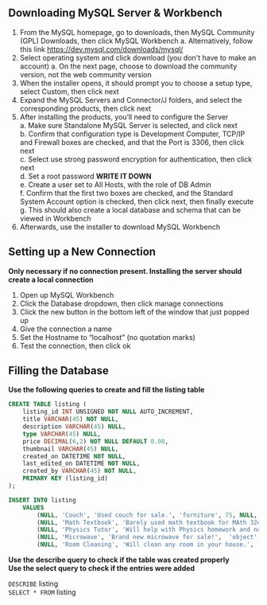 Downloading MySQL Server & Workbench
------------------------------------

1. From the MySQL homepage, go to downloads, then MySQL Community (GPL) Downloads, then click MySQL Workbench
	a. Alternatively, follow this link https://dev.mysql.com/downloads/mysql/
2. Select operating system and click download (you don't have to make an account)
	a. On the next page, choose to download the community version, not the web community version
3. When the installer opens, it should prompt you to choose a setup type, select Custom, then click next
4. Expand the MySQL Servers and Connector/J folders, and select the corresponding products, then click next
5. After installing the products, you’ll need to configure the Server  
	a. Make sure Standalone MySQL Server is selected, and click next  
	b. Confirm that configuration type is Development Computer, TCP/IP and Firewall boxes are checked, and that the Port is 3306, then click next  
	c. Select use strong password encryption for authentication, then click next  
	d. Set a root password __WRITE IT DOWN__  
	e. Create a user set to All Hosts, with the role of DB Admin  
	f. Confirm that the first two boxes are checked, and the Standard System Account option is checked, then click next, then finally   execute
	g. This should also create a local database  and schema that can be viewed in Workbench  
6. Afterwards, use the installer to download MySQL Workbench  

Setting up a New Connection
---------------------------

__Only necessary if no connection present. Installing the server should create a local connection__  

1. Open up MySQL Workbench
2. Click the Database dropdown, then click manage connections
3. Click the new button in the bottom left of the window that just popped up
4. Give the connection a name
5. Set the Hostname to “localhost” (no quotation marks)
6. Test the connection, then click ok  


Filling the Database
--------------------

__Use the following queries to create and fill the listing table__  

```sql
CREATE TABLE listing (  
    listing_id INT UNSIGNED NOT NULL AUTO_INCREMENT,  
    title VARCHAR(45) NOT NULL,  
    description VARCHAR(45) NULL,  
    type VARCHAR(45) NULL,  
    price DECIMAL(6,2) NOT NULL DEFAULT 0.00,  
    thumbnail VARCHAR(45) NULL,  
    created_on DATETIME NOT NULL,  
    last_edited_on DATETIME NOT NULL,  
    created_by VARCHAR(45) NOT NULL,  
    PRIMARY KEY (listing_id)  
);
```

```sql
INSERT INTO listing  
    VALUES 
        (NULL, 'Couch', 'Used couch for sale.', 'furniture', 75, NULL, '2016-05-12 12:32:45', '2017-05-22 12:32:33', 'Sarah'),  
        (NULL, 'Math Textbook', 'Barely used math textbook for MAth 324.', 'book', 20, NULL, '2016-05-01 02:16:00', '2018-04-13 14:12:42', 'Connor'),  
        (NULL, 'Physics Tutor', 'Will help with Physics homework and notes.',  'service', 25, NULL, '2017-09-04 14:22:16', '2018-11-04 04:44:15', 'Raiden'),  
        (NULL, 'Microwave', 'Brand new microwave for sale!',  'object', 59.99, NULL, '2017-05-14 21:56:42', '2019-10-25 18:56:02', 'Kara'),  
        (NULL, 'Room Cleaning', 'Will clean any room in your house.',  'service', 10, NULL, '2018-05-23 07:02:08', '2019-06-30 22:37:55', 'James');  
```
	
__Use the describe query to check if the table was created properly__  
__Use the select query to check if the entries were added__  

`DESCRIBE` listing  
`SELECT * FROM` listing
